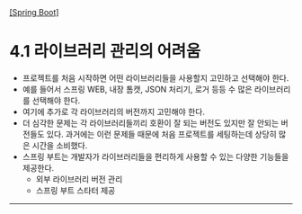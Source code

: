 <nav>
    <a href="../.." target="_blank">[Spring Boot]</a>
</nav>

# 4.1 라이브러리 관리의 어려움
- 프로젝트를 처음 시작하면 어떤 라이브러리들을 사용할지 고민하고 선택해야 한다.
- 예를 들어서 스프링 WEB, 내장 톰캣, JSON 처리기, 로거 등등 수 많은 라이브러리를 선택해야 한다.
- 여기에 추가로 각 라이브러리의 버전까지 고민해야 한다. 
- 더 심각한 문제는 각 라이브러리들끼리 호환이 잘 되는 버전도 있지만 잘 안되는 버전들도 있다. 과거에는 이런 문제들 때문에
처음 프로젝트를 세팅하는데 상당히 많은 시간을 소비했다.
- 스프링 부트는 개발자가 라이브러리들을 편리하게 사용할 수 있는 다양한 기능들을 제공한다.
  - 외부 라이브러리 버전 관리
  - 스프링 부트 스타터 제공

---
